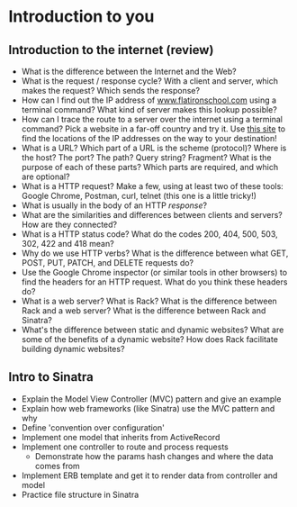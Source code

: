 
# Introduction to you

## Introduction to the internet (review)

* What is the difference between the Internet and the Web?
* What is the request / response cycle? With a client and server, which makes the request? Which sends the response?
* How can I find out the IP address of www.flatironschool.com using a terminal command? What kind of server makes this lookup possible?
* How can I trace the route to a server over the internet using a terminal command? Pick a website in a far-off country and try it. Use [this site](https://iplocation.com/) to find the locations of the IP addresses on the way to your destination!
* What is a URL? Which part of a URL is the scheme (protocol)? Where is the host? The port? The path? Query string? Fragment? What is the purpose of each of these parts? Which parts are required, and which are optional?
* What is a HTTP request? Make a few, using at least two of these tools: Google Chrome, Postman, curl, telnet (this one is a little tricky!)
* What is usually in the body of an HTTP _response_?
* What are the similarities and differences between clients and servers? How are they connected?
* What is a HTTP status code? What do the codes 200, 404, 500, 503, 302, 422 and 418 mean?
* Why do we use HTTP verbs? What is the difference between what GET, POST, PUT, PATCH, and DELETE requests do?
* Use the Google Chrome inspector (or similar tools in other browsers) to find the headers for an HTTP request. What do you think these headers do?
* What is a web server? What is Rack? What is the difference between Rack and a web server? What is the difference between Rack and Sinatra?
* What's the difference between static and dynamic websites? What are some of the benefits of a dynamic website? How does Rack facilitate building dynamic websites?

## Intro to Sinatra
* Explain the Model View Controller \(MVC\) pattern and give an example
* Explain how web frameworks \(like Sinatra\) use the MVC pattern and why
* Define 'convention over configuration'
* Implement one model that inherits from ActiveRecord
* Implement one controller to route and process requests
  * Demonstrate how the params hash changes and where the data comes from
* Implement ERB template and get it to render data from controller and model
* Practice file structure in Sinatra


